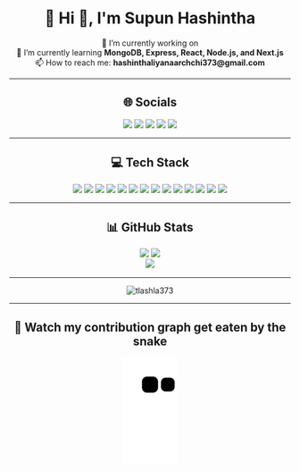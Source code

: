 <h1 align="center">💫 Hi 👋, I'm Supun Hashintha</h1>

<p align="center">
🔭 I’m currently working on <br>
🌱 I’m currently learning <b>MongoDB, Express, React, Node.js, and Next.js</b><br>
📫 How to reach me: <b>hashinthaliyanaarchchi373@gmail.com</b>
</p>

---

<h2 align="center">🌐 Socials</h2>
<p align="center">
  <a href="https://facebook.com/supun hashintha"><img src="https://img.shields.io/badge/Facebook-%231877F2.svg?logo=Facebook&logoColor=white"/></a>
  <a href="https://instagram.com/supun hashintha"><img src="https://img.shields.io/badge/Instagram-%23E4405F.svg?logo=Instagram&logoColor=white"/></a>
  <a href="https://linkedin.com/in/supun hashintha"><img src="https://img.shields.io/badge/LinkedIn-%230077B5.svg?logo=linkedin&logoColor=white"/></a>
  <a href="https://x.com/supun hashintha"><img src="https://img.shields.io/badge/X-black.svg?logo=X&logoColor=white"/></a>
  <a href="mailto:hashinthaliyanaarchchi373@gmail.com"><img src="https://img.shields.io/badge/Email-D14836?logo=gmail&logoColor=white"/></a>
</p>

---

<h2 align="center">💻 Tech Stack</h2>
<p align="center">
  <img src="https://img.shields.io/badge/html5-%23E34F26.svg?style=for-the-badge&logo=html5&logoColor=white"/>
  <img src="https://img.shields.io/badge/java-%23ED8B00.svg?style=for-the-badge&logo=openjdk&logoColor=white"/>
  <img src="https://img.shields.io/badge/javascript-%23323330.svg?style=for-the-badge&logo=javascript&logoColor=%23F7DF1E"/>
  <img src="https://img.shields.io/badge/python-3670A0?style=for-the-badge&logo=python&logoColor=ffdd54"/>
  <img src="https://img.shields.io/badge/typescript-%23007ACC.svg?style=for-the-badge&logo=typescript&logoColor=white"/>
  <img src="https://img.shields.io/badge/css3-%231572B6.svg?style=for-the-badge&logo=css3&logoColor=white"/>
  <img src="https://img.shields.io/badge/AWS-%23FF9900.svg?style=for-the-badge&logo=amazon-aws&logoColor=white"/>
  <img src="https://img.shields.io/badge/react-%2320232a.svg?style=for-the-badge&logo=react&logoColor=%2361DAFB"/>
  <img src="https://img.shields.io/badge/MongoDB-%234ea94b.svg?style=for-the-badge&logo=mongodb&logoColor=white"/>
  <img src="https://img.shields.io/badge/mysql-4479A1.svg?style=for-the-badge&logo=mysql&logoColor=white"/>
  <img src="https://img.shields.io/badge/firebase-a08021?style=for-the-badge&logo=firebase&logoColor=ffcd34"/>
  <img src="https://img.shields.io/badge/figma-%23F24E1E.svg?style=for-the-badge&logo=figma&logoColor=white"/>
  <img src="https://img.shields.io/badge/git-%23F05033.svg?style=for-the-badge&logo=git&logoColor=white"/>
  <img src="https://img.shields.io/badge/github-%23121011.svg?style=for-the-badge&logo=github&logoColor=white"/>
</p>

---

<h2 align="center">📊 GitHub Stats</h2>
<p align="center">
  <img src="https://github-readme-stats.vercel.app/api?username=tlashla373&theme=tokyonight&hide_border=false&include_all_commits=true&count_private=true"/>
  <img src="https://nirzak-streak-stats.vercel.app/?user=tlashla373&theme=tokyonight&hide_border=false"/><br/>
  <img src="https://github-readme-stats.vercel.app/api/top-langs/?username=tlashla373&theme=tokyonight&hide_border=false&include_all_commits=true&count_private=true&layout=compact"/>
</p>

---

<p align="center">
  <img src="https://komarev.com/ghpvc/?username=tlashla373&label=Profile%20views&color=0e75b6&style=flat" alt="tlashla373" />
</p>

---

<h2 align="center">🐍 Watch my contribution graph get eaten by the snake</h2>
<p align="center">
  <img src="https://github.com/tlashla373/tlashla373/blob/output/github-contribution-grid-snake.svg" alt="snake gif"/>
</p>



